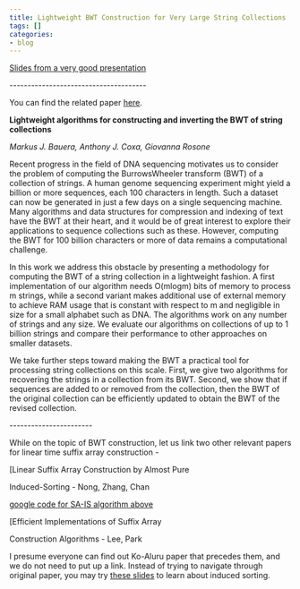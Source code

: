 ```yaml
---
title: Lightweight BWT Construction for Very Large String Collections
tags: []
categories:
- blog
---
```

[Slides from a very good
presentation](http://lonati.di.unimi.it/prinvarese2011/talks/rosone.pdf)
<!--more-->

\--------------------------------------

You can find the related paper
[here](http://www.sciencedirect.com/science/article/pii/S0304397512001211).

>

**Lightweight algorithms for constructing and inverting the BWT of string collections**

_Markus J. Bauera, Anthony J. Coxa, Giovanna Rosone_

Recent progress in the field of DNA sequencing motivates us to consider the
problem of computing the BurrowsWheeler transform (BWT) of a collection of
strings. A human genome sequencing experiment might yield a billion or more
sequences, each 100 characters in length. Such a dataset can now be generated
in just a few days on a single sequencing machine. Many algorithms and data
structures for compression and indexing of text have the BWT at their heart,
and it would be of great interest to explore their applications to sequence
collections such as these. However, computing the BWT for 100 billion
characters or more of data remains a computational challenge.

In this work we address this obstacle by presenting a methodology for
computing the BWT of a string collection in a lightweight fashion. A first
implementation of our algorithm needs O(mlogm) bits of memory to process m
strings, while a second variant makes additional use of external memory to
achieve RAM usage that is constant with respect to m and negligible in size
for a small alphabet such as DNA. The algorithms work on any number of strings
and any size. We evaluate our algorithms on collections of up to 1 billion
strings and compare their performance to other approaches on smaller datasets.

We take further steps toward making the BWT a practical tool for processing
string collections on this scale. First, we give two algorithms for recovering
the strings in a collection from its BWT. Second, we show that if sequences
are added to or removed from the collection, then the BWT of the original
collection can be efficiently updated to obtain the BWT of the revised
collection.

\-----------------------

While on the topic of BWT construction, let us link two other relevant papers
for linear time suffix array construction -

[Linear Suffix Array Construction by Almost Pure

Induced-Sorting - Nong, Zhang, Chan

[google code for SA-IS algorithm
above](https://sites.google.com/site/yuta256/sais)

[Efficient Implementations of Suffix Array

Construction Algorithms - Lee, Park

I presume everyone can find out Ko-Aluru paper that precedes them, and we do
not need to put up a link. Instead of trying to navigate through original
paper, you may try [these
slides](http://www.cs.helsinki.fi/u/tpkarkka/opetus/11s/spa/lecture11.pdf) to
learn about induced sorting.


